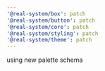 ```yaml
---
'@real-system/box': patch
'@real-system/button': patch
'@real-system/core': patch
'@real-system/styling': patch
'@real-system/theme': patch
---
```


using new palette schema
